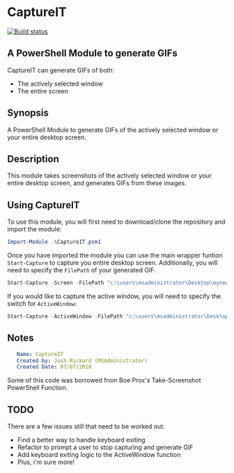 # CaptureIT

[![Build status](https://ci.appveyor.com/api/projects/status/1q01o9rv2u1cu967?svg=true)](https://ci.appveyor.com/project/MSAdministrator/captureit)

## A PowerShell Module to generate GIFs

CaptureIT can generate GIFs of both:

* The actively selected window
* The entire screen

## Synopsis

A PowerShell Module to generate GIFs of the actively selected window or your entire desktop screen.

## Description

This module takes screenshots of the actively selected window or your entire desktop screen, and generates GIFs from these images.

## Using CaptureIT

To use this module, you will first need to download/clone the repository and import the module:

```powershell
Import-Module .\CaptureIT.psm1
```

Once you have imported the module you can use the main wrapper funtion `Start-Capture` to capture you entire desktop screen.  Additionally, you will need to specify the `FilePath` of your generated GIF.

```powershell
Start-Capture -Screen -FilePath "c:\users\msadministrator\Desktop\mynewgif.gif"
```

If you would like to capture the active window, you will need to specify the switch for `ActiveWindow`:

```powershell
Start-Capture -ActiveWindow -FilePath "c:\users\msadministrator\Desktop\mynewgif.gif"
```

## Notes

```yaml
   Name: CaptureIT
   Created by: Josh Rickard (MSAdministrator)
   Created Date: 07/07/2018 
```

Some of this code was borrowed from Boe Prox's Take-Screenshot PowerShell Function.

## TODO

There are a few issues still that need to be worked out:

* Find a better way to handle keyboard exiting
* Refactor to prompt a user to stop capturing and generate GIF
* Add keyboard exiting logic to the ActiveWindow function
* Plus, i'm sure more!